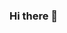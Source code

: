 ### Hi there 👋

<!--
**Qiaoqi-Zhuyan/Qiaoqi-Zhuyan** is a ✨ _special_ ✨ repository because its `README.md` (this file) appears on your GitHub profile.

Here are some ideas to get you started:

- 🔭 I’m currently working on Deep Learning & Embedded Software & Robotics  
- 🌱 I’m currently learning SLAM &  ROS Navigation Stack
- 📫 How to reach me: QQ 1625817690
-->
